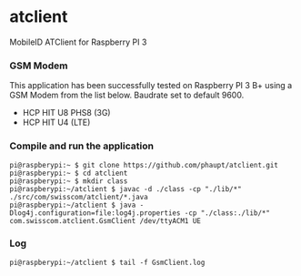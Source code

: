 # atclient
MobileID ATClient for Raspberry PI 3

### GSM Modem

This application has been successfully tested on Raspberry PI 3 B+ using a GSM Modem from the list below.
Baudrate set to default 9600.
- HCP HIT U8 PHS8 (3G) 
- HCP HIT U4 (LTE)

### Compile and run the application

```
pi@raspberypi:~ $ git clone https://github.com/phaupt/atclient.git
pi@raspberypi:~ $ cd atclient
pi@raspberypi:~ $ mkdir class
pi@raspberypi:~/atclient $ javac -d ./class -cp "./lib/*" ./src/com/swisscom/atclient/*.java
pi@raspberypi:~/atclient $ java -Dlog4j.configuration=file:log4j.properties -cp "./class:./lib/*" com.swisscom.atclient.GsmClient /dev/ttyACM1 UE
```

### Log

```
pi@raspberypi:~/atclient $ tail -f GsmClient.log
```
